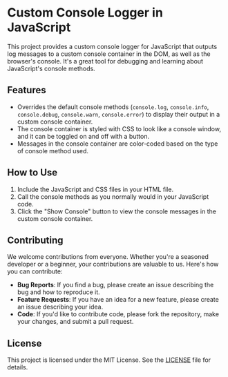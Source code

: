 # Custom Console Logger in JavaScript

This project provides a custom console logger for JavaScript that outputs log messages to a custom console container in the DOM, as well as the browser's console. It's a great tool for debugging and learning about JavaScript's console methods.

## Features

- Overrides the default console methods (`console.log`, `console.info`, `console.debug`, `console.warn`, `console.error`) to display their output in a custom console container.
- The console container is styled with CSS to look like a console window, and it can be toggled on and off with a button.
- Messages in the console container are color-coded based on the type of console method used.

## How to Use

1. Include the JavaScript and CSS files in your HTML file.
2. Call the console methods as you normally would in your JavaScript code.
3. Click the "Show Console" button to view the console messages in the custom console container.

## Contributing

We welcome contributions from everyone. Whether you're a seasoned developer or a beginner, your contributions are valuable to us. Here's how you can contribute:

- **Bug Reports**: If you find a bug, please create an issue describing the bug and how to reproduce it.
- **Feature Requests**: If you have an idea for a new feature, please create an issue describing your idea.
- **Code**: If you'd like to contribute code, please fork the repository, make your changes, and submit a pull request.

## License

This project is licensed under the MIT License. See the [LICENSE](LICENSE.md) file for details.

